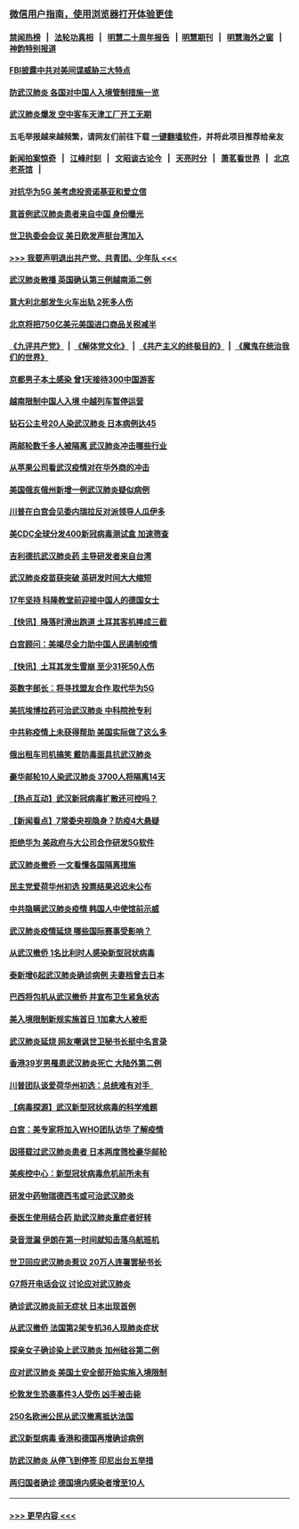 ### [微信用户指南，使用浏览器打开体验更佳](https://github.com/gfw-breaker/banned-news1/blob/master/indexes/wechat-guide.md?t=0)
#### [禁闻热榜](热点新闻.md?t=0)  &nbsp;&nbsp;|&nbsp;&nbsp; [法轮功真相](https://github.com/gfw-breaker/truth/blob/master/README.md?t=0) &nbsp;&nbsp;|&nbsp;&nbsp; [明慧二十周年报告](https://github.com/gfw-breaker/mh-reports/blob/master/README.md?t=0) &nbsp;&nbsp;|&nbsp;&nbsp;[明慧期刊](https://github.com/gfw-breaker/mh-qikan) &nbsp;&nbsp;|&nbsp;&nbsp; [明慧海外之窗](https://github.com/gfw-breaker/mh-news/blob/master/README.md?t=0) &nbsp;&nbsp;|&nbsp;&nbsp; [神韵特别报道](https://github.com/gfw-breaker/mh-news/blob/master/shenyun.md?t=0)
#### [FBI披露中共对美间谍威胁三大特点](../pages/nsc418/n11849700.md?t=02070355) 
#### [防武汉肺炎 各国对中国人入境管制措施一览](../pages/nsc418/n11838726.md?t=02070355) 
#### [武汉肺炎爆发 空中客车天津工厂开工无期](../pages/nsc418/n11849634.md?t=02070355) 
#### 五毛举报越来越频繁，请网友们前往下载 [一键翻墙软件](https://github.com/gfw-breaker/ssr-accounts)，并将此项目推荐给亲友
#### [新闻拍案惊奇](https://github.com/gfw-breaker/banned-news1/blob/master/pages/link4.md) &nbsp;&nbsp;|&nbsp;&nbsp; [江峰时刻](https://github.com/gfw-breaker/banned-news1/blob/master/pages/link4.md) &nbsp;&nbsp;|&nbsp;&nbsp; [文昭谈古论今](https://github.com/gfw-breaker/banned-news1/blob/master/pages/link4.md) &nbsp;&nbsp;|&nbsp;&nbsp; [天亮时分](https://github.com/gfw-breaker/banned-news1/blob/master/pages/link4.md) &nbsp;&nbsp;|&nbsp;&nbsp; [萧茗看世界](https://github.com/gfw-breaker/banned-news1/blob/master/pages/link4.md) &nbsp;&nbsp;|&nbsp;&nbsp; [北京老茶馆](https://github.com/gfw-breaker/banned-news1/blob/master/pages/link4.md) &nbsp;&nbsp;|&nbsp;&nbsp; 
#### [对抗华为5G 美考虑投资诺基亚和爱立信](../pages/nsc418/n11849510.md?t=02070355) 
#### [意首例武汉肺炎患者来自中国 身份曝光](../pages/nsc418/n11849454.md?t=02070355) 
#### [世卫执委会会议 美日欧发声挺台湾加入](../pages/nsc418/n11849433.md?t=02070355) 
#### [>>> 我要声明退出共产党、共青团、少年队 <<<](https://github.com/begood0513/goodnews/blob/master/quit/letter.md) 
#### [武汉肺炎散播 英国确认第三例越南添二例](../pages/nsc418/n11849439.md?t=02070355) 
#### [意大利北部发生火车出轨 2死多人伤](../pages/nsc418/n11848999.md?t=02070355) 
#### [北京将把750亿美元美国进口商品关税减半](../pages/nsc418/n11848896.md?t=02070355) 
#### [《九评共产党》](https://github.com/begood0513/9ping.md/blob/master/README.md) &nbsp;|&nbsp; [《解体党文化》](../../../../jtdwh.md/blob/master/README.md)  &nbsp;|&nbsp; [《共产主义的终极目的》](../../../../gczydzjmd.md/blob/master/README.md) &nbsp;|&nbsp; [《魔鬼在统治我们的世界》](../../../../mgztzwmdsj.md/blob/master/README.md) 
#### [京都男子本土感染 曾1天接待300中国游客](../pages/nsc418/n11848641.md?t=02070355) 
#### [越南限制中国人入境 中越列车暂停运营](../pages/nsc418/n11847844.md?t=02070355) 
#### [钻石公主号20人染武汉肺炎 日本病例达45](../pages/nsc418/n11847823.md?t=02070355) 
#### [两邮轮数千多人被隔离 武汉肺炎冲击哪些行业](../pages/nsc418/n11847456.md?t=02070355) 
#### [从苹果公司看武汉疫情对在华外商的冲击](../pages/nsc418/n11847586.md?t=02070355) 
#### [美国俄亥俄州新增一例武汉肺炎疑似病例](../pages/nsc418/n11847714.md?t=02070355) 
#### [川普在白宫会见委内瑞拉反对派领导人瓜伊多](../pages/nsc418/n11847391.md?t=02070355) 
#### [美CDC全球分发400新冠病毒测试盒 加速筛查](../pages/nsc418/n11847260.md?t=02070355) 
#### [吉利德抗武汉肺炎药 主导研发者来自台湾](../pages/nsc418/n11847064.md?t=02070355) 
#### [武汉肺炎疫苗获突破 英研发时间大大缩短](../pages/nsc418/n11846915.md?t=02070355) 
#### [17年坚持 科隆教堂前迎接中国人的德国女士](../pages/nsc418/n11846781.md?t=02070355) 
#### [【快讯】降落时滑出跑道 土耳其客机摔成三截](../pages/nsc418/n11847021.md?t=02070355) 
#### [白宫顾问：美竭尽全力助中国人民遏制疫情](../pages/nsc418/n11846756.md?t=02070355) 
#### [【快讯】土耳其发生雪崩 至少31死50人伤](../pages/nsc418/n11846680.md?t=02070355) 
#### [英数字部长：将寻找盟友合作 取代华为5G](../pages/nsc418/n11846485.md?t=02070355) 
#### [美抗埃博拉药可治武汉肺炎 中科院抢专利](../pages/nsc418/n11846409.md?t=02070355) 
#### [中共称疫情上未获得帮助 美国实际做了这么多](../pages/nsc418/n11846008.md?t=02070355) 
#### [俄出租车司机搞笑 戴防毒面具抗武汉肺炎](../pages/nsc418/n11845703.md?t=02070355) 
#### [豪华邮轮10人染武汉肺炎 3700人将隔离14天](../pages/nsc418/n11845543.md?t=02070355) 
#### [【热点互动】武汉新冠病毒扩散还可控吗？](../pages/nsc418/n11844750.md?t=02070355) 
#### [【新闻看点】7常委央视隐身？防疫4大悬疑](../pages/nsc418/n11844611.md?t=02070355) 
#### [拒绝华为 美政府与大公司合作研发5G软件](../pages/nsc418/n11844625.md?t=02070355) 
#### [武汉肺炎撤侨 一文看懂各国隔离措施](../pages/nsc418/n11844216.md?t=02070355) 
#### [民主党爱荷华州初选 投票结果迟迟未公布](../pages/nsc418/n11844207.md?t=02070355) 
#### [中共隐瞒武汉肺炎疫情 韩国人中使馆前示威](../pages/nsc418/n11844084.md?t=02070355) 
#### [武汉肺炎疫情延烧 哪些国际赛事受影响？](../pages/nsc418/n11843958.md?t=02070355) 
#### [从武汉撤侨 1名比利时人感染新型冠状病毒](../pages/nsc418/n11843977.md?t=02070355) 
#### [泰新增6起武汉肺炎确诊病例 夫妻档曾去日本](../pages/nsc418/n11843900.md?t=02070355) 
#### [巴西将包机从武汉撤侨 并宣布卫生紧急状态](../pages/nsc418/n11843418.md?t=02070355) 
#### [美入境限制新规实施首日 1加拿大人被拒](../pages/nsc418/n11843058.md?t=02070355) 
#### [武汉肺炎延烧 网友嘲讽世卫秘书长挺中名言录](../pages/nsc418/n11843056.md?t=02070355) 
#### [香港39岁男罹患武汉肺炎死亡 大陆外第二例](../pages/nsc418/n11843026.md?t=02070355) 
#### [川普团队谈爱荷华州初选：总统难有对手  ](../pages/nsc418/n11842867.md?t=02070355) 
#### [【病毒探源】武汉新型冠状病毒的科学难题](../pages/nsc418/n11842176.md?t=02070355) 
#### [白宫：美专家将加入WHO团队访华 了解疫情](../pages/nsc418/n11842198.md?t=02070355) 
#### [因搭载过武汉肺炎患者 日本两度筛检豪华邮轮](../pages/nsc418/n11842447.md?t=02070355) 
#### [美疾控中心：新型冠状病毒危机前所未有](../pages/nsc418/n11842406.md?t=02070355) 
#### [研发中药物瑞德西韦或可治武汉肺炎](../pages/nsc418/n11842100.md?t=02070355) 
#### [泰医生使用结合药 助武汉肺炎重症者好转](../pages/nsc418/n11842096.md?t=02070355) 
#### [录音泄漏 伊朗在第一时间就知击落乌航班机](../pages/nsc418/n11842002.md?t=02070355) 
#### [世卫回应武汉肺炎惹议 20万人连署罢秘书长](../pages/nsc418/n11841664.md?t=02070355) 
#### [G7将开电话会议 讨论应对武汉肺炎](../pages/nsc418/n11841658.md?t=02070355) 
#### [确诊武汉肺炎前无症状 日本出现首例](../pages/nsc418/n11841567.md?t=02070355) 
#### [从武汉撤侨 法国第2架专机36人现肺炎症状](../pages/nsc418/n11841382.md?t=02070355) 
#### [探亲女子确诊染上武汉肺炎 加州硅谷第二例](../pages/nsc418/n11839784.md?t=02070355) 
#### [应对武汉肺炎 美国土安全部开始实施入境限制](../pages/nsc418/n11839729.md?t=02070355) 
#### [伦敦发生恐袭事件3人受伤 凶手被击毙](../pages/nsc418/n11839442.md?t=02070355) 
#### [250名欧洲公民从武汉撤离抵达法国](../pages/nsc418/n11839438.md?t=02070355) 
#### [武汉新型病毒 香港和德国再增确诊病例](../pages/nsc418/n11839381.md?t=02070355) 
#### [防武汉肺炎 从停飞到停签 印尼出台五举措](../pages/nsc418/n11839282.md?t=02070355) 
#### [两归国者确诊 德国境内感染者增至10人](../pages/nsc418/n11839164.md?t=02070355) 

----
#### [ >>> 更早内容 <<< ](../indexes/nsc418-earlier.md)
